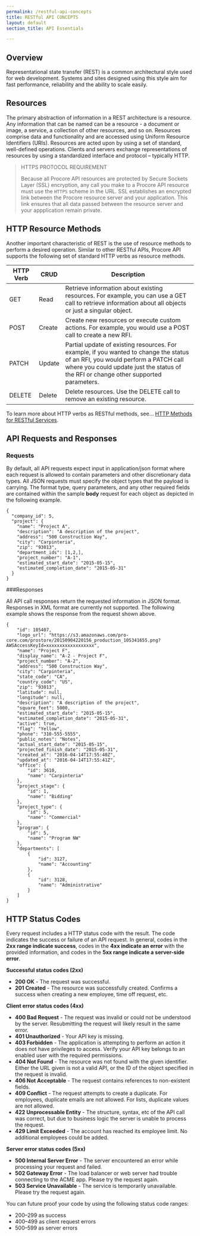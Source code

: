 ```yaml
---
permalink: /restful-api-concepts
title: RESTful API CONCEPTS
layout: default
section_title: API Essentials

---
```


## Overview

Representational state transfer (REST) is a common architectural style used for web development.
Systems and sites designed using this style aim for fast performance, reliability and the ability to scale easily.

## Resources

The primary abstraction of information in a REST architecture is a resource.
Any information that can be named can be a resource - a document or image, a service, a collection of other resources, and so on.
Resources comprise data and functionality and are accessed using Uniform Resource Identifiers (URIs).
Resources are acted upon by using a set of standard, well-defined operations.
Clients and servers exchange representations of resources by using a standardized interface and protocol – typically HTTP.

> HTTPS PROTOCOL REQUIREMENT
>
> Because all Procore API resources are protected by Secure Sockets Layer (SSL) encryption, any call you make to a Procore API resource must use the `HTTPS` scheme in the URL.
> SSL establishes an encrypted link between the Procore resource server and your application.
> This link ensures that all data passed between the resource server and your appplication remain private.

## HTTP Resource Methods

Another important characteristic of REST is the use of resource methods to perform a desired operation.
Similar to other RESTful APIs, Procore API supports the following set of standard HTTP verbs as resource methods.

| HTTP Verb | CRUD    | Description                                                                                                                                                                                                             |
| ----------| ------- | ----------------------------------------------------------------------------------------------------------------------------------------------------------------------------------------------------------------------- |
| GET       | Read    | Retrieve information about existing resources. For example, you can use a GET call to retrieve information about all objects or just a singular object.                                                                 |
| POST      | Create  | Create new resources or execute custom actions. For example, you would use a POST call to create a new RFI.                                                                                                             |
| PATCH     | Update  | Partial update of existing resources. For example, if you wanted to change the status of an RFI, you would perform a PATCH call where you could update just the status of the RFI or change other supported parameters. |
| DELETE    | Delete  | Delete resources. Use the DELETE call to remove an existing resource.       |

To learn more about HTTP verbs as RESTful methods, see... [HTTP Methods for RESTful Services](http://www.restapitutorial.com/lessons/httpmethods.html).

## API Requests and Responses

### Requests

By default, all API requests expect input in application/json format where each request is allowed to contain parameters and other discretionary data types.
All JSON requests must specify the object types that the payload is carrying.
The format type, query parameters, and any other required fields are contained within the sample **body** request for each object as depicted in the following example.

```
{
  "company_id": 5,
  "project": {
    "name": "Project A",
    "description": "A description of the project",
    "address": "500 Construction Way",
    "city": "Carpinteria",
    "zip": "93013",
    "department_ids": [1,2,],
    "project_number": "A-1",
    "estimated_start_date": "2015-05-15",
    "estimated_completion_date": "2015-05-31"
  }
}
```

###Responses

All API call responses return the requested information in JSON format.
Responses in XML format are currently not supported.
The following example shows the response from the request shown above.

```
{
    "id": 185407,
    "logo_url": "https://s3.amazonaws.com/pro-core.com/prostore/20150904220156_production_105341655.png?AWSAccessKeyId=xxxxxxxxxxxxxxxxxx",
    "name": "Project F",
    "display_name": "A-2 - Project F",
    "project_number": "A-2",
    "address": "500 Construction Way",
    "city": "Carpinteria",
    "state_code": "CA",
    "country_code": "US",
    "zip": "93013",
    "latitude": null,
    "longitude": null,
    "description": "A description of the project",
    "square_feet": 5000,
    "estimated_start_date": "2015-05-15",
    "estimated_completion_date": "2015-05-31",
    "active": true,
    "flag": "Yellow",
    "phone": "310-555-5555",
    "public_notes": "Notes",
    "actual_start_date": "2015-05-15",
    "projected_finish_date": "2015-05-31",
    "created_at": "2016-04-14T17:55:40Z",
    "updated_at": "2016-04-14T17:55:41Z",
    "office": {
        "id": 3610,
        "name": "Carpinteria"
    },
    "project_stage": {
        "id": 1,
        "name": "Bidding"
    },
    "project_type": {
        "id": 5,
        "name": "Commercial"
    },
    "program": {
        "id": 5,
        "name": "Program NW"
    },
    "departments": [
        {
            "id": 3127,
            "name": "Accounting"
        },
        {
            "id": 3128,
            "name": "Administrative"
        }
    ]
}
```

## HTTP Status Codes

Every request includes a HTTP status code with the result.
The code indicates the success or failure of an API request.
In general, codes in the **2xx range indicate success**, codes in the **4xx indicate an error** with the provided information, and codes in the **5xx range indicate a server-side error**.

**Successful status codes (2xx)**

- **200 OK** - The request was successful.
- **201 Created** - The resource was successfully created. Confirms a success when creating a new employee, time off request, etc.

**Client error status codes (4xx)**

- **400 Bad Request** - The request was invalid or could not be understood by the server. Resubmitting the request will likely result in the same error.
- **401 Unauthorized** - Your API key is missing.
- **403 Forbidden** - The application is attempting to perform an action it does not have privileges to access. Verify your API key belongs to an enabled user with the required permissions.
- **404 Not Found** - The resource was not found with the given identifier. Either the URL given is not a valid API, or the ID of the object specified in the request is invalid.
- **406 Not Acceptable** - The request contains references to non-existent fields.
- **409 Conflict** - The request attempts to create a duplicate. For employees, duplicate emails are not allowed. For lists, duplicate values are not allowed.
- **422 Unprocessable Entity** - The structure, syntax, etc of the API call was correct, but due to business logic the server is unable to process the request.
- **429 Limit Exceeded** - The account has reached its employee limit. No additional employees could be added.

**Server error status codes (5xx)**

- **500 Internal Server Error** - The server encountered an error while processing your request and failed.
- **502 Gateway Error** - The load balancer or web server had trouble connecting to the ACME app. Please try the request again.
- **503 Service Unavailable** - The service is temporarily unavailable. Please try the request again.

You can future proof your code by using the following status code ranges:

- 200–299 as success
- 400–499 as client request errors
- 500–599 as server errors
